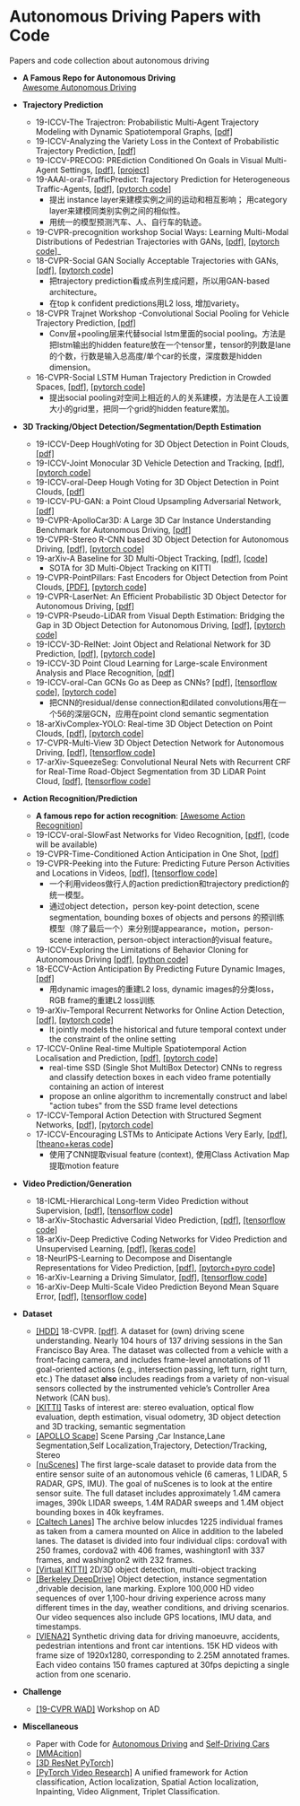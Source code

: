 # Autonomous Driving Papers with Code
Papers and code collection about autonomous driving

- **A Famous Repo for Autonomous Driving**  
   [Awesome Autonomous Driving](https://github.com/autonomousdrivingkr/Awesome-Autonomous-Driving)
  
- **Trajectory Prediction**
    - 19-ICCV-The Trajectron: Probabilistic Multi-Agent Trajectory Modeling with Dynamic Spatiotemporal Graphs, [[pdf]](https://arxiv.org/pdf/1810.05993.pdf)
    - 19-ICCV-Analyzing the Variety Loss in the Context of Probabilistic Trajectory Prediction, [[pdf]](https://arxiv.org/abs/1907.10178)
    - 19-ICCV-PRECOG: PREdiction Conditioned On Goals in Visual Multi-Agent Settings, [[pdf]](https://arxiv.org/pdf/1905.01296.pdf), [[project]](https://sites.google.com/view/precog)
    - 19-AAAI-oral-TrafficPredict: Trajectory Prediction for Heterogeneous Traffic-Agents, [[pdf]](https://arxiv.org/pdf/1811.02146.pdf), [[pytorch code]](https://github.com/huang-xx/TrafficPredict)
        - 提出 instance layer来建模实例之间的运动和相互影响； 用category layer来建模同类别实例之间的相似性。
        - 用统一的模型预测汽车、人、自行车的轨迹。  
    - 19-CVPR-precognition workshop Social Ways: Learning Multi-Modal Distributions of Pedestrian Trajectories with GANs, [[pdf]](http://openaccess.thecvf.com/content_CVPRW_2019/papers/Precognition/Amirian_Social_Ways_Learning_Multi-Modal_Distributions_of_Pedestrian_Trajectories_With_GANs_CVPRW_2019_paper.pdf), [[pytorch code]](https://github.com/amiryanj/socialways)_
    - 18-CVPR-Social GAN Socially Acceptable Trajectories with GANs, [[pdf]](https://arxiv.org/pdf/1803.10892.pdf), [[pytorch code]](https://github.com/agrimgupta92/sgan)
        - 把trajectory prediction看成点列生成问题，所以用GAN-based architecture。
        - 在top k confident predictions用L2 loss, 增加variety。
    - 18-CVPR Trajnet Workshop -Convolutional Social Pooling for Vehicle Trajectory Prediction, [[pdf]](https://arxiv.org/abs/1805.06771)
        - Conv层+pooling层来代替social lstm里面的social pooling。方法是把lstm输出的hidden feature放在一个tensor里，tensor的列数是lane的个数，行数是输入总高度/单个car的长度，深度数是hidden dimension。
    - 16-CVPR-Social LSTM Human Trajectory Prediction in Crowded Spaces, [[pdf]](http://cvgl.stanford.edu/papers/CVPR16_Social_LSTM.pdf), [[pytorch code]](https://github.com/quancore/social-lstm)
        - 提出social pooling对空间上相近的人的关系建模，方法是在人工设置大小的grid里，把同一个grid的hidden feature累加。


- **3D Tracking/Object Detection/Segmentation/Depth Estimation**
    - 19-ICCV-Deep HoughVoting for 3D Object Detection in Point Clouds, [[pdf]](https://arxiv.org/abs/1904.09664)
    - 19-ICCV-Joint Monocular 3D Vehicle Detection and Tracking, [[pdf]](https://arxiv.org/abs/1811.10742), [[pytorch code]](https://github.com/ucbdrive/3d-vehicle-tracking)
    - 19-ICCV-oral-Deep Hough Voting for 3D Object Detection in Point Clouds, [[pdf]](https://arxiv.org/abs/1904.09664)
    - 19-ICCV-PU-GAN: a Point Cloud Upsampling Adversarial Network, [[pdf]](https://arxiv.org/pdf/1907.10844.pdf)
    - 19-CVPR-ApolloCar3D: A Large 3D Car Instance Understanding Benchmark for Autonomous Driving, [[pdf]](http://openaccess.thecvf.com/content_CVPR_2019/papers/Song_ApolloCar3D_A_Large_3D_Car_Instance_Understanding_Benchmark_for_Autonomous_CVPR_2019_paper.pdf)
    - 19-CVPR-Stereo R-CNN based 3D Object Detection for Autonomous Driving, [[pdf]](http://openaccess.thecvf.com/content_CVPR_2019/papers/Li_Stereo_R-CNN_Based_3D_Object_Detection_for_Autonomous_Driving_CVPR_2019_paper.pdf), [[pytorch code]](https://github.com/HKUST-Aerial-Robotics/Stereo-RCNN)
    - 19-arXiv-A Baseline for 3D Multi-Object Tracking, [[pdf]](https://arxiv.org/pdf/1907.03961v2.pdf), [[code]](https://github.com/xinshuoweng/AB3DMOT)
         - SOTA for 3D Multi-Object Tracking on KITTI
    - 19-CVPR-PointPillars: Fast Encoders for Object Detection from Point Clouds, [[PDF]](https://arxiv.org/pdf/1812.05784v2.pdf), [[pytorch code]](https://github.com/nutonomy/second.pytorch)
    - 19-CVPR-LaserNet: An Efficient Probabilistic 3D Object Detector for Autonomous Driving, [[pdf]](http://openaccess.thecvf.com/content_CVPR_2019/papers/Meyer_LaserNet_An_Efficient_Probabilistic_3D_Object_Detector_for_Autonomous_Driving_CVPR_2019_paper.pdf)
    - 19-CVPR-Pseudo-LiDAR from Visual Depth Estimation: Bridging the Gap in 3D Object Detection for Autonomous Driving, [[pdf]](https://arxiv.org/pdf/1812.07179v5.pdf), [[pytorch code]](https://github.com/mileyan/pseudo_lidar)
    - 19-ICCV-3D-RelNet: Joint Object and Relational Network for 3D Prediction, [[pdf]](https://arxiv.org/pdf/1906.02729.pdf), [[pytorch code]](https://nileshkulkarni.github.io/relative3d/)
    - 19-ICCV-3D Point Cloud Learning for Large-scale Environment Analysis and Place Recognition, [[pdf]](https://arxiv.org/pdf/1812.07050.pdf)
    - 19-ICCV-oral-Can GCNs Go as Deep as CNNs? [[pdf]](https://arxiv.org/pdf/1904.03751.pdf), [[tensorflow code]](https://github.com/lightaime/deep_gcns), [[pytorch code]](https://github.com/lightaime/deep_gcns_torch)
        - 把CNN的residual/dense connection和dilated convolutions用在一个56的深层GCN，应用在point clond semantic segmentation
    - 18-arXivComplex-YOLO: Real-time 3D Object Detection on Point Clouds, [[pdf]](https://arxiv.org/pdf/1803.06199v2.pdf), [[pytorch code]](https://github.com/AI-liu/Complex-YOLO)
    - 17-CVPR-Multi-View 3D Object Detection Network for Autonomous Driving, [[pdf]](https://arxiv.org/pdf/1611.07759v3.pdf), [[tensorflow code]](https://github.com/bostondiditeam/MV3D)
    - 17-arXiv-SqueezeSeg: Convolutional Neural Nets with Recurrent CRF for Real-Time Road-Object Segmentation from 3D LiDAR Point Cloud, [[pdf]](https://arxiv.org/pdf/1712.02294v4.pdf), [[tensorflow code]](https://github.com/kujason/avod)
  

- **Action Recognition/Prediction** 
    - __A famous repo for action recognition__: [[Awesome Action Recognition]](https://github.com/jinwchoi/awesome-action-recognition)
    - 19-ICCV-oral-SlowFast Networks for Video Recognition, [[pdf]](https://arxiv.org/pdf/1812.03982.pdf), (code will be available)
    - 19-CVPR-Time-Conditioned Action Anticipation in One Shot, [[pdf]](http://openaccess.thecvf.com/content_CVPR_2019/papers/Ke_Time-Conditioned_Action_Anticipation_in_One_Shot_CVPR_2019_paper.pdf)
    - 19-CVPR-Peeking into the Future: Predicting Future Person Activities and Locations in Videos, [[pdf]](https://github.com/google/next-prediction), [[tensorflow code]](https://github.com/google/next-prediction)
        - 一个利用videos做行人的action prediction和trajectory prediction的统一模型。
        - 通过object detection，person key-point detection, scene segmentation, bounding boxes of objects and persons 的预训练模型（除了最后一个）来分别提appearance，motion，person-scene interaction, person-object interaction的visual feature。
   - 19-ICCV-Exploring the Limitations of Behavior Cloning for Autonomous Driving [[pdf]](https://arxiv.org/pdf/1904.08980.pdf), [[python code]](https://github.com/felipecode/coiltraine/blob/master/docs/exploring_limitations.md)
    - 18-ECCV-Action Anticipation By Predicting Future Dynamic Images, [[pdf]](https://arxiv.org/abs/1808.00141)
        - 用dynamic images的重建L2 loss, dynamic images的分类loss， RGB frame的重建L2 loss训练
    - 19-arXiv-Temporal Recurrent Networks for Online Action Detection, [[pdf]](https://arxiv.org/pdf/1811.07391.pdf), [[pytorch code]](https://github.com/rajskar/CS763Project)
         - It jointly models the historical and future temporal context under the constraint of the online setting
    - 17-ICCV-Online Real-time Multiple Spatiotemporal Action Localisation and Prediction, [[pdf]](https://arxiv.org/pdf/1611.08563v6.pdf), [[pytorch code]](https://github.com/gurkirt/realtime-action-detection)
         - real-time SSD (Single Shot MultiBox Detector) CNNs to regress and classify detection boxes in each video frame potentially containing an action of interest
         - propose an online algorithm to incrementally construct and label "action tubes" from the SSD frame level detections
    - 17-ICCV-Temporal Action Detection with Structured Segment Networks, [[pdf]](https://arxiv.org/abs/1704.06228), [[pytorch code]](https://github.com/yjxiong/action-detection)
    - 17-ICCV-Encouraging LSTMs to Anticipate Actions Very Early, [[pdf]](http://openaccess.thecvf.com/content_ICCV_2017/papers/Aliakbarian_Encouraging_LSTMs_to_ICCV_2017_paper.pdf), [[theano+keras code]](https://github.com/mangalutsav/Multi-Stage-LSTM-for-Action-Anticipation)
        - 使用了CNN提取visual feature (context), 使用Class Activation Map提取motion feature

- **Video Prediction/Generation**  
    - 18-ICML-Hierarchical Long-term Video Prediction without Supervision, [[pdf]](http://web.eecs.umich.edu/~honglak/icml2018-unsupHierarchicalVideoPred.pdf), [[tensorflow code]](https://github.com/brain-research/long-term-video-prediction-without-supervision)  
    - 18-arXiv-Stochastic Adversarial Video Prediction, [[pdf]](https://arxiv.org/abs/1804.01523), [[tensorflow code]](https://github.com/alexlee-gk/video_prediction)  
    - 18-arXiv-Deep Predictive Coding Networks for Video Prediction and Unsupervised Learning, [[pdf]](https://arxiv.org/abs/1605.08104), [[keras code]](https://github.com/coxlab/prednet)  
    - 18-NeurlPS-Learning to Decompose and Disentangle Representations for Video Prediction, [[pdf]](https://arxiv.org/abs/1806.04166), [[pytorch+pyro code]](https://github.com/jthsieh/DDPAE-video-prediction)  
    - 16-arXiv-Learning a Driving Simulator, [[pdf]](http://arxiv.org/abs/1608.01230), [[tensorflow code]](https://github.com/commaai/research)  
    - 16-arXiv-Deep Multi-Scale Video Prediction Beyond Mean Square Error, [[pdf]](https://arxiv.org/abs/1511.05440), [[tensorflow code]](https://github.com/dyelax/Adversarial_Video_Generation)  

- **Dataset**
    - [[HDD]](https://usa.honda-ri.com/hdd) 18-CVPR. [[pdf]](https://arxiv.org/pdf/1811.02307.pdf). A dataset for (own) driving scene understanding. Nearly 104 hours of 137 driving sessions in the San Francisco Bay Area. The dataset was collected from a vehicle with a front-facing camera, and includes frame-level annotations of 11 goal-oriented actions (e.g., intersection passing, left turn, right turn, etc.) The dataset __also__ includes readings from a variety of non-visual sensors collected by the instrumented vehicle’s Controller Area Network (CAN bus).
    - [[KITTI]](http://www.cvlibs.net/datasets/kitti/index.php) Tasks of interest are: stereo evaluation, optical flow evaluation, depth estimation, visual odometry, 3D object detection and 3D tracking, semantic segmentation
    - [[APOLLO Scape]](http://apolloscape.auto/) Scene Parsing ,Car Instance,Lane Segmentation,Self Localization,Trajectory, Detection/Tracking, Stereo
    - [[nuScenes]](https://www.nuscenes.org) The first large-scale dataset to provide data from the entire sensor suite of an autonomous vehicle (6 cameras, 1 LIDAR, 5 RADAR, GPS, IMU). The goal of nuScenes is to look at the entire sensor suite. The full dataset includes approximately 1.4M camera images, 390k LIDAR sweeps, 1.4M RADAR sweeps and 1.4M object bounding boxes in 40k keyframes.
    - [[Caltech Lanes]](http://www.mohamedaly.info/datasets/caltech-lanes) The archive below inlucdes 1225 individual frames as taken from a camera mounted on Alice in addition to the labeled lanes. The dataset is divided into four individual clips: cordova1 with 250 frames, cordova2 with 406 frames, washington1 with 337 frames, and washington2 with 232 frames. 
    - [[Virtual KITTI]](https://europe.naverlabs.com/Research/Computer-Vision/Proxy-Virtual-Worlds/) 2D/3D object detection, multi-object tracking
    - [[Berkeley DeepDrive]](https://bdd-data.berkeley.edu/) Object detection, instance segmentation ,drivable decision, lane marking. Explore 100,000 HD video sequences of over 1,100-hour driving experience across many different times in the day, weather conditions, and driving scenarios. Our video sequences also include GPS locations, IMU data, and timestamps.
    - [[VIENA2]](https://sites.google.com/view/viena2-project/home) Synthetic driving data for driving manoeuvre, accidents, pedestrian intentions and front car intentions. 15K HD videos with frame size of 1920x1280, corresponding to 2.25M annotated frames. Each video contains 150 frames captured at 30fps depicting a single action from one scenario.

- **Challenge**
    - [[19-CVPR WAD]](http://wad.ai/challenge.html) Workshop on AD

- **Miscellaneous**
   - Paper with Code for [Autonomous Driving](https://paperswithcode.com/task/autonomous-driving/codeless) and [Self-Driving Cars
](https://paperswithcode.com/task/self-driving-cars)
   - [[MMAcition]](https://github.com/open-mmlab/mmaction) 
   - [[3D ResNet PyTorch]](https://github.com/kenshohara/3D-ResNets-PyTorch)
   - [[PyTorch Video Research]](https://github.com/gsig/PyVideoResearch) A unified framework for Action classification, Action localization, Spatial Action localization, Inpainting, Video Alignment, Triplet Classification.
